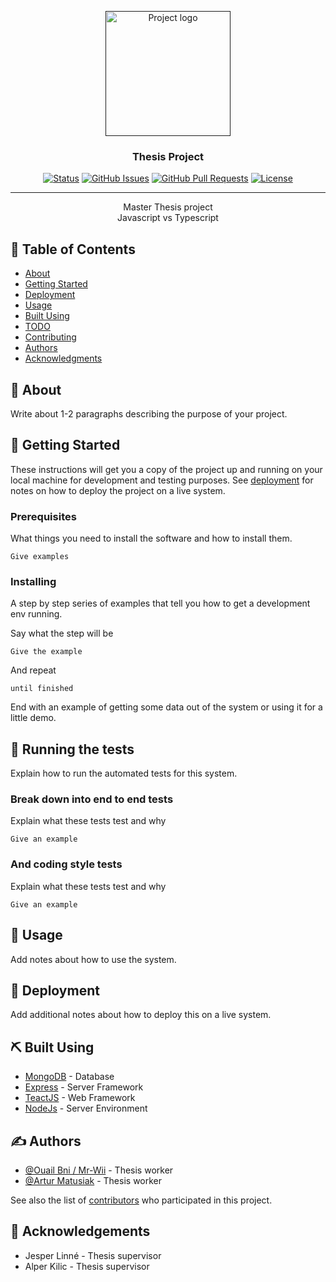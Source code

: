 <p align="center">
  <a href="" rel="noopener">
 <img width=200px height=200px src="https://i.imgur.com/6wj0hh6.jpg" alt="Project logo"></a>
</p>

<h3 align="center">Thesis Project</h3>

<div align="center">

[![Status](https://img.shields.io/badge/status-active-success.svg)]()
[![GitHub Issues](https://img.shields.io/github/issues/kylelobo/The-Documentation-Compendium.svg)](https://github.com/Mr-Wii/Js-Ts/issues)
[![GitHub Pull Requests](https://img.shields.io/github/issues-pr/kylelobo/The-Documentation-Compendium.svg)](https://github.com/Mr-Wii/Js-Ts/pulls)
[![License](https://img.shields.io/badge/license-MIT-blue.svg)](/LICENSE)

</div>

---

<p align="center"> Master Thesis project
<br>Javascript vs Typescript
    <br> 
</p>

## 📝 Table of Contents

- [About](#about)
- [Getting Started](#getting_started)
- [Deployment](#deployment)
- [Usage](#usage)
- [Built Using](#built_using)
- [TODO](../TODO.md)
- [Contributing](../CONTRIBUTING.md)
- [Authors](#authors)
- [Acknowledgments](#acknowledgement)

## 🧐 About <a name = "about"></a>

Write about 1-2 paragraphs describing the purpose of your project.

## 🏁 Getting Started <a name = "getting_started"></a>

These instructions will get you a copy of the project up and running on your local machine for development and testing purposes. See [deployment](#deployment) for notes on how to deploy the project on a live system.

### Prerequisites

What things you need to install the software and how to install them.

```
Give examples
```

### Installing

A step by step series of examples that tell you how to get a development env running.

Say what the step will be

```
Give the example
```

And repeat

```
until finished
```

End with an example of getting some data out of the system or using it for a little demo.

## 🔧 Running the tests <a name = "tests"></a>

Explain how to run the automated tests for this system.

### Break down into end to end tests

Explain what these tests test and why

```
Give an example
```

### And coding style tests

Explain what these tests test and why

```
Give an example
```

## 🎈 Usage <a name="usage"></a>

Add notes about how to use the system.

## 🚀 Deployment <a name = "deployment"></a>

Add additional notes about how to deploy this on a live system.

## ⛏️ Built Using <a name = "built_using"></a>

- [MongoDB](https://www.mongodb.com/) - Database
- [Express](https://expressjs.com/) - Server Framework
- [TeactJS](https://reactjs.org/) - Web Framework
- [NodeJs](https://nodejs.org/en/) - Server Environment

## ✍️ Authors <a name = "authors"></a>

- [@Ouail Bni / Mr-Wii](https://github.com/Mr-Wii) - Thesis worker
- [@Artur Matusiak](hhttps://github.com/matusart) - Thesis worker

See also the list of [contributors](https://github.com/Mr-Wii/Js-Ts/contributors) who participated in this project.

## 🎉 Acknowledgements <a name = "acknowledgement"></a>

- Jesper Linné - Thesis supervisor
- Alper Kilic - Thesis supervisor
